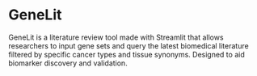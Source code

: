 # GeneLit
GeneLit is a literature review tool made with Streamlit that allows researchers to input gene sets and query the latest biomedical literature filtered by specific cancer types and tissue synonyms. Designed to aid biomarker discovery and validation.